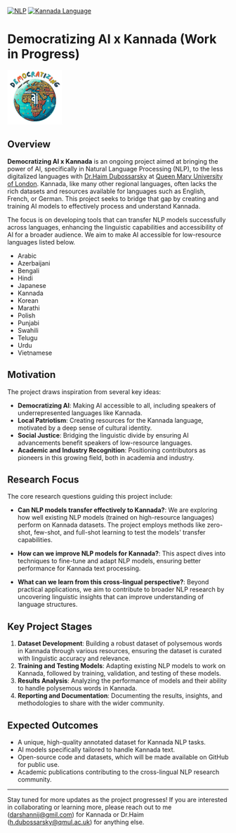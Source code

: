 [![NLP](https://img.shields.io/badge/NLP-LLM-brightgreen.svg)](https://github.com/nijdarshan/democratizing-ai-kannada/)
[![Kannada Language](https://img.shields.io/badge/Language-Kannada-red.svg)](https://github.com/nijdarshan/democratizing-ai-kannada/)

# Democratizing AI x Kannada (Work in Progress)
![Democratizing AI](./images/dai.png "Democratizing AI")

## Overview

**Democratizing AI x Kannada** is an ongoing project aimed at bringing the power of AI, specifically in Natural Language Processing (NLP), to the less digitalized languages with [Dr.Haim Dubossarsky](https://www.qmul.ac.uk/eecs/people/profiles/haim-dubossarsky.html) at [Queen Mary University of London](https://www.qmul.ac.uk/eecs/). Kannada, like many other regional languages, often lacks the rich datasets and resources available for languages such as English, French, or German. This project seeks to bridge that gap by creating and training AI models to effectively process and understand Kannada.

The focus is on developing tools that can transfer NLP models successfully across languages, enhancing the linguistic capabilities and accessibility of AI for a broader audience. We aim to make AI accessible for low-resource languages listed below.

- Arabic
- Azerbaijani
- Bengali
- Hindi
- Japanese
- Kannada
- Korean
- Marathi
- Polish
- Punjabi
- Swahili
- Telugu
- Urdu
- Vietnamese

## Motivation

The project draws inspiration from several key ideas:

- **Democratizing AI**: Making AI accessible to all, including speakers of underrepresented languages like Kannada.
- **Local Patriotism**: Creating resources for the Kannada language, motivated by a deep sense of cultural identity.
- **Social Justice**: Bridging the linguistic divide by ensuring AI advancements benefit speakers of low-resource languages.
- **Academic and Industry Recognition**: Positioning contributors as pioneers in this growing field, both in academia and industry.

## Research Focus

The core research questions guiding this project include:

- **Can NLP models transfer effectively to Kannada?**: We are exploring how well existing NLP models (trained on high-resource languages) perform on Kannada datasets. The project employs methods like zero-shot, few-shot, and full-shot learning to test the models' transfer capabilities.
  
- **How can we improve NLP models for Kannada?**: This aspect dives into techniques to fine-tune and adapt NLP models, ensuring better performance for Kannada text processing.
  
- **What can we learn from this cross-lingual perspective?**: Beyond practical applications, we aim to contribute to broader NLP research by uncovering linguistic insights that can improve understanding of language structures.

## Key Project Stages

1. **Dataset Development**: Building a robust dataset of polysemous words in Kannada through various resources, ensuring the dataset is curated with linguistic accuracy and relevance.
2. **Training and Testing Models**: Adapting existing NLP models to work on Kannada, followed by training, validation, and testing of these models.
3. **Results Analysis**: Analyzing the performance of models and their ability to handle polysemous words in Kannada.
4. **Reporting and Documentation**: Documenting the results, insights, and methodologies to share with the wider community.

## Expected Outcomes

- A unique, high-quality annotated dataset for Kannada NLP tasks.
- AI models specifically tailored to handle Kannada text.
- Open-source code and datasets, which will be made available on GitHub for public use.
- Academic publications contributing to the cross-lingual NLP research community.

---

Stay tuned for more updates as the project progresses! If you are interested in collaborating or learning more, please reach out to me (<darshannij@gmil.com>) for Kannada or Dr.Haim (<h.dubossarsky@qmul.ac.uk>) for anything else.
